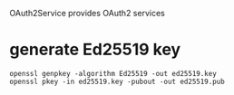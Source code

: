 OAuth2Service provides OAuth2 services

# generate Ed25519 key
`````
openssl genpkey -algorithm Ed25519 -out ed25519.key
openssl pkey -in ed25519.key -pubout -out ed25519.pub
`````